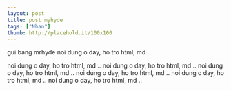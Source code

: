 ```yaml
---
layout: post
title: post myhyde
tags: ["Nhan"]
thumb: http://placehold.it/100x100
---
```

gui bang mrhyde
noi dung o day, ho tro html, md ..
<!--more-->
noi dung o day, ho tro html, md ..
noi dung o day, ho tro html, md ..
noi dung o day, ho tro html, md ..
noi dung o day, ho tro html, md ..
noi dung o day, ho tro html, md ..
noi dung o day, ho tro html, md ..